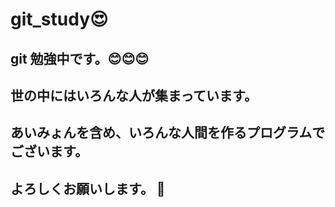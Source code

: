 # git_study😍

## git 勉強中です。😊😊😊
## 世の中にはいろんな人が集まっています。
## あいみょんを含め、いろんな人間を作るプログラムでございます。
## よろしくお願いします。 🙌
